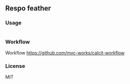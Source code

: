 
Respo feather
----

### Usage

```edn
```

### Workflow

Workflow https://github.com/mvc-works/calcit-workflow

### License

MIT

